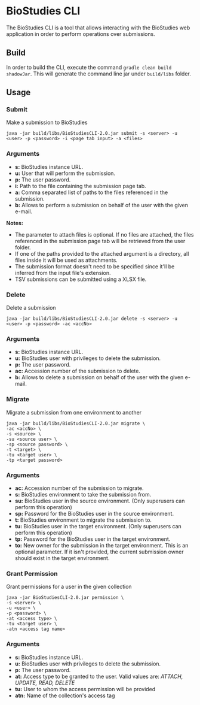# BioStudies CLI

The BioStudies CLI is a tool that allows interacting with the BioStudies web application in order to perform
operations over submissions. 

## Build
In order to build the CLI, execute the command `gradle clean build shadowJar`. This will generate the command line jar
under `build/libs` folder.

## Usage

### Submit
Make a submission to BioStudies

`java -jar build/libs/BioStudiesCLI-2.0.jar submit -s <server> -u <user> -p <password> -i <page tab input> -a <files>`

### Arguments
* **s:** BioStudies instance URL.
* **u:** User that will perform the submission.
* **p:** The user password.
* **i:** Path to the file containing the submission page tab.
* **a:** Comma separated list of paths to the files referenced in the submission.
* **b:** Allows to perform a submission on behalf of the user with the given e-mail.
 
**Notes:**

* The parameter to attach files is optional. If no files are attached, the files referenced in the submission page tab
will be retrieved from the user folder.
* If one of the paths provided to the attached argument is a directory, all files inside it will be used as attachments.
* The submission format doesn't need to be specified since it'll be inferred from the input file's extension.
* TSV submissions can be submitted using a XLSX file.

### Delete
Delete a submission

`java -jar build/libs/BioStudiesCLI-2.0.jar delete -s <server> -u <user> -p <password> -ac <accNo>`

### Arguments
* **s:** BioStudies instance URL.
* **u:** BioStudies user with privileges to delete the submission.
* **p:** The user password.
* **ac:** Accession number of the submission to delete.
* **b:** Allows to delete a submission on behalf of the user with the given e-mail.

### Migrate
Migrate a submission from one environment to another

```
java -jar build/libs/BioStudiesCLI-2.0.jar migrate \
-ac <accNo> \
-s <source> \
-su <source user> \
-sp <source password> \
-t <target> \
-tu <target user> \
-tp <target password>
```

### Arguments
* **ac:** Accession number of the submission to migrate.
* **s:** BioStudies environment to take the submission from.
* **su:** BioStudies user in the source environment. (Only superusers can perform this operation)
* **sp:** Password for the BioStudies user in the source environment.
* **t:** BioStudies environment to migrate the submission to.
* **tu:** BioStudies user in the target environment. (Only superusers can perform this operation)
* **tp:** Password for the BioStudies user in the target environment.
* **to:** New owner for the submission in the target environment. This is an optional parameter. If it isn't provided,
  the current submission owner should exist in the target environment.
  
### Grant Permission
Grant permissions for a user in the given collection

```
java -jar BioStudiesCLI-2.0.jar permission \
-s <server> \
-u <user> \
-p <password> \
-at <access type> \
-tu <target user> \
-atn <access tag name>
```

### Arguments
* **s:** BioStudies instance URL.
* **u:** BioStudies user with privileges to delete the submission.
* **p:** The user password.
* **at:** Access type to be granted to the user. Valid values are: *ATTACH, UPDATE, READ, DELETE*
* **tu:** User to whom the access permission will be provided
* **atn:** Name of the collection's access tag
